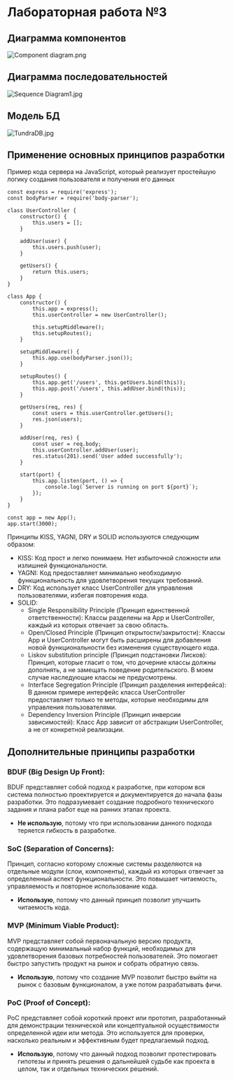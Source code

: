 # Лабораторная работа №3

## Диаграмма компонентов
![Component diagram.png](..%2Fsrc%2FComponent%20diagram.png)
## Диаграмма последовательностей
![Sequence Diagram1.jpg](..%2Fsrc%2FSequence%20Diagram1.jpg)
## Модель БД
![TundraDB.jpg](..%2Fsrc%2FTundraDB.jpg)
## Применение основных принципов разработки
Пример кода сервера на JavaScript, который реализует простейшую логику создания пользователя и получения его данных

    const express = require('express');
    const bodyParser = require('body-parser');

    class UserController {
        constructor() {
            this.users = [];
        }
    
        addUser(user) {
            this.users.push(user);
        }
    
        getUsers() {
            return this.users;
        }
    }

    class App {
        constructor() {
            this.app = express();
            this.userController = new UserController();
        
            this.setupMiddleware();
            this.setupRoutes();
        }
    
        setupMiddleware() {
            this.app.use(bodyParser.json());
        }
    
        setupRoutes() {
            this.app.get('/users', this.getUsers.bind(this));
            this.app.post('/users', this.addUser.bind(this));
        }
    
        getUsers(req, res) {
            const users = this.userController.getUsers();
            res.json(users);
        }
    
        addUser(req, res) {
            const user = req.body;
            this.userController.addUser(user);
            res.status(201).send('User added successfully');
        }
    
        start(port) {
            this.app.listen(port, () => {
                console.log(`Server is running on port ${port}`);
            });
        }
    }

    const app = new App();
    app.start(3000);

Принципы KISS, YAGNI, DRY и SOLID используются следующим образом:

- KISS: Код прост и легко понимаем. Нет избыточной сложности или излишней функциональности.
- YAGNI: Код предоставляет минимально необходимую функциональность для удовлетворения текущих требований.
- DRY: Код использует класс UserController для управления пользователями, избегая повторения кода.
- SOLID:
  - Single Responsibility Principle (Принцип единственной ответственности): Классы разделены на App и UserController, каждый из которых отвечает за свою область.
  - Open/Closed Principle (Принцип открытости/закрытости): Классы App и UserController могут быть расширены для добавления новой функциональности без изменения существующего кода.
  - Liskov substitution principle (Принцип подстановки Лисков): Принцип, которые гласит о том, что дочерние классы должны дополнять, а не замещать поведение родительского. В моем случае наследующие классы не предусмотрены.
  - Interface Segregation Principle (Принцип разделения интерфейса): В данном примере интерфейс класса UserController предоставляет только те методы, которые необходимы для управления пользователями.
  - Dependency Inversion Principle (Принцип инверсии зависимостей): Класс App зависит от абстракции UserController, а не от конкретной реализации.

## Дополнительные принципы разработки

### BDUF (Big Design Up Front):
BDUF представляет собой подход к разработке, при котором вся система полностью проектируется и документируется до начала фазы разработки. Это подразумевает создание подробного технического задания и плана работ еще на ранних этапах проекта.
- **Не использую**, потому что при использовании данного подхода теряется гибкость в разработке.

### SoC (Separation of Concerns):
Принцип, согласно которому сложные системы разделяются на отдельные модули (слои, компоненты), каждый из которых отвечает за определенный аспект функциональности. Это повышает читаемость, управляемость и повторное использование кода.
- **Использую**, потому что данный принцип позволит улучшить читаемость кода.
### MVP (Minimum Viable Product):
MVP представляет собой первоначальную версию продукта, содержащую минимальный набор функций, необходимых для удовлетворения базовых потребностей пользователей. Это помогает быстро запустить продукт на рынок и собрать обратную связь.
- **Использую**, потому что создание MVP позволит быстро выйти на рынок с базовым функционалом, а уже потом разрабатывать фичи.
### PoC (Proof of Concept):
PoC представляет собой короткий проект или прототип, разработанный для демонстрации технической или концептуальной осуществимости определенной идеи или метода. Это используется для проверки, насколько реальным и эффективным будет предлагаемый подход.
- **Использую**, потому что данный подход позволит протестировать гипотезы и принять решения о дальнейшей судьбе как проекта в целом, так и отдельных технических решений.